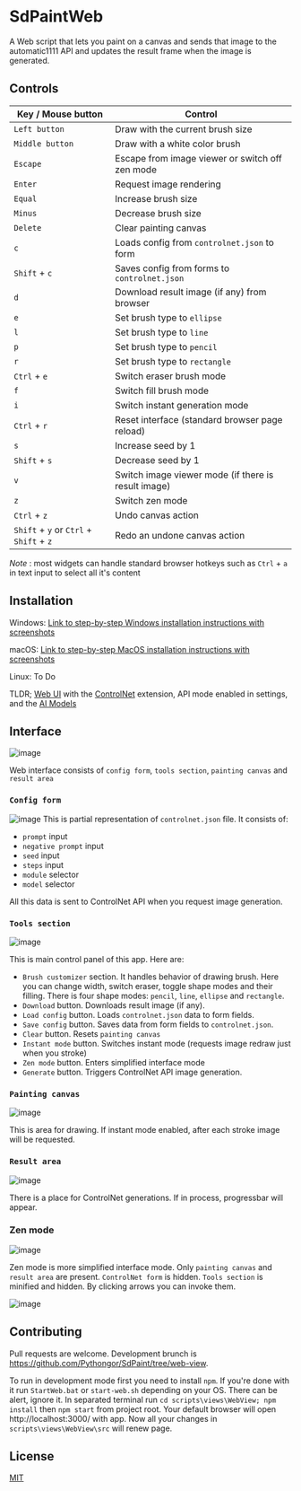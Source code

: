 # SdPaintWeb

A Web script that lets you paint on a canvas and sends that image to the automatic1111 API and updates the result frame when the image is generated.

## Controls

| Key / Mouse button                      | Control                                             |
| --------------------------------------- | --------------------------------------------------- |
| `Left button`                           | Draw with the current brush size                    |
| `Middle button`                         | Draw with a white color brush                       |
| `Escape`                                | Escape from image viewer or switch off zen mode     |
| `Enter`                                 | Request image rendering                             |
| `Equal`                                 | Increase brush size                                 |
| `Minus`                                 | Decrease brush size                                 |
| `Delete`                                | Clear painting canvas                               |
| `c`                                     | Loads config from `controlnet.json` to form         |
| `Shift` + `c`                           | Saves config from forms to `controlnet.json`        |
| `d`                                     | Download result image (if any) from browser         |
| `e`                                     | Set brush type to `ellipse`                         |
| `l`                                     | Set brush type to `line`                            |
| `p`                                     | Set brush type to `pencil`                          |
| `r`                                     | Set brush type to `rectangle`                       |
| `Ctrl` + `e`                            | Switch eraser brush mode                            |
| `f`                                     | Switch fill brush mode                              |
| `i`                                     | Switch instant generation mode                      |
| `Ctrl` + `r`                            | Reset interface (standard browser page reload)      |
| `s`                                     | Increase seed by 1                                  |
| `Shift` + `s`                           | Decrease seed by 1                                  |
| `v`                                     | Switch image viewer mode (if there is result image) |
| `z`                                     | Switch zen mode                                     |
| `Ctrl` + `z`                            | Undo canvas action                                  |
| `Shift` + `y` or `Ctrl` + `Shift` + `z` | Redo an undone canvas action                        |

_Note_ : most widgets can handle standard browser hotkeys such as `Ctrl` + `a` in text input to select all it's content

## Installation

Windows: [Link to step-by-step Windows installation instructions with screenshots](INSTALL_Windows.md)

macOS: [Link to step-by-step MacOS installation instructions with screenshots](INSTALL_MacOS.md)

Linux: To Do

TLDR; [Web UI](https://github.com/AUTOMATIC1111/stable-diffusion-webui) with
the [ControlNet](https://github.com/Mikubill/sd-webui-controlnet) extension, API mode enabled in settings, and
the [AI Models](https://huggingface.co/lllyasviel/ControlNet-v1-1)

## Interface

![image](images/web_view.png)

Web interface consists of `config form`, `tools section`, `painting canvas` and `result area`

### `Config form`

![image](images/web_form.png)
This is partial representation of `controlnet.json` file. It consists of:

- `prompt` input
- `negative prompt` input
- `seed` input
- `steps` input
- `module` selector
- `model` selector

All this data is sent to ControlNet API when you request image generation.

### `Tools section`

![image](images/web_tools.png)

This is main control panel of this app. Here are:

- `Brush customizer` section. It handles behavior of drawing brush. Here you can change width, switch eraser, toggle shape modes and their filling. There is four shape modes: `pencil`, `line`, `ellipse` and `rectangle`.
- `Download` button. Downloads result image (if any).
- `Load config` button. Loads `controlnet.json` data to form fields.
- `Save config` button. Saves data from form fields to `controlnet.json`.
- `Clear` button. Resets `painting canvas`
- `Instant mode` button. Switches instant mode (requests image redraw just when you stroke)
- `Zen mode` button. Enters simplified interface mode
- `Generate` button. Triggers ControlNet API image generation.

### `Painting canvas`

![image](images/web_canvas.png)

This is area for drawing. If instant mode enabled, after each stroke image will be requested.

### `Result area`

![image](images/web_result.png)

There is a place for ControlNet generations. If in process, progressbar will appear.

### Zen mode

![image](images/web_zen.png)

Zen mode is more simplified interface mode. Only `painting canvas` and `result area` are present. `ControlNet form` is hidden. `Tools section` is minified and hidden. By clicking arrows you can invoke them.

![image](images/web_controls.png)

## Contributing

Pull requests are welcome. Development brunch is https://github.com/Pythongor/SdPaint/tree/web-view.

To run in development mode first you need to install `npm`. If you're done with it run `StartWeb.bat` or `start-web.sh` depending on your OS. There can be alert, ignore it. In separated terminal run `cd scripts\views\WebView; npm install` then `npm start` from project root. Your default browser will open http://localhost:3000/ with app. Now all your changes in `scripts\views\WebView\src` will renew page.

## License

[MIT](https://choosealicense.com/licenses/mit/)
